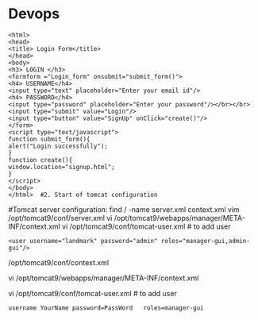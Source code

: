 # Devops
    <html>  
    <head>  
    <title> Login Form</title>  
    </head>  
    <body>  
    <h3> LOGIN </h3>  
    <formform ="Login_form" onsubmit="submit_form()">  
    <h4> USERNAME</h4>  
    <input type="text" placeholder="Enter your email id"/>  
    <h4> PASSWORD</h4>  
    <input type="password" placeholder="Enter your password"/></br></br>  
    <input type="submit" value="Login"/>  
    <input type="button" value="SignUp" onClick="create()"/>  
    </form>  
    <script type="text/javascript">  
    function submit_form(){  
    alert("Login successfully");  
    }  
    function create(){  
    window.location="signup.html";  
    }  
    </script>  
    </body>  
    </html>  #2. Start of tomcat configuration 
    
    
    

#Tomcat server configuration:
find / -name server.xml context.xml
vim /opt/tomcat9/conf/server.xml
vi /opt/tomcat9/webapps/manager/META-INF/context.xml
vi /opt/tomcat9/conf/tomcat-user.xml  # to add user

	<user username="landmark" password="admin" roles="manager-gui,admin-gui"/>
	

/opt/tomcat9/conf/context.xml

 vi /opt/tomcat9/webapps/manager/META-INF/context.xml
  
  vi /opt/tomcat9/conf/tomcat-user.xml  # to add user
  
	
	username YourName password=PassWord   roles=manager-gui
    
    
    
    
